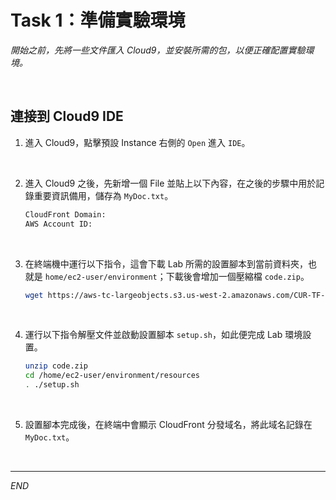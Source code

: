 # Task 1：準備實驗環境

_開始之前，先將一些文件匯入 Cloud9，並安裝所需的包，以便正確配置實驗環境。_

<br>

## 連接到 Cloud9 IDE

1. 進入 Cloud9，點擊預設 Instance 右側的 `Open` 進入 `IDE`。

<br>

2. 進入 Cloud9 之後，先新增一個 File 並貼上以下內容，在之後的步驟中用於記錄重要資訊備用，儲存為 `MyDoc.txt`。

    ```bash
    CloudFront Domain:
    AWS Account ID:
    ```

<br>

3. 在終端機中運行以下指令，這會下載 Lab 所需的設置腳本到當前資料夾，也就是 `home/ec2-user/environment`；下載後會增加一個壓縮檔 `code.zip`。

    ```bash
    wget https://aws-tc-largeobjects.s3.us-west-2.amazonaws.com/CUR-TF-100-EDBLDR-1-107430/03-lab-step/code.zip -P /home/ec2-user/environment
    ```

<br>

4. 運行以下指令解壓文件並啟動設置腳本 `setup.sh`，如此便完成 Lab 環境設置。

    ```bash
    unzip code.zip
    cd /home/ec2-user/environment/resources
    . ./setup.sh
    ```

<br>

5. 設置腳本完成後，在終端中會顯示 CloudFront 分發域名，將此域名記錄在 `MyDoc.txt`。

<br>

___

_END_